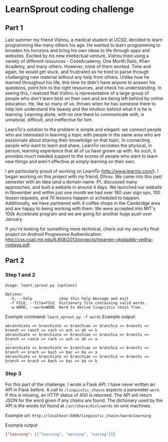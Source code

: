 # LearnSprout coding challenge
## Part 1
Last summer my friend Vishnu, a medical student at UCSD, decided to learn programming like many others his age. He wanted to learn programming to broaden his horizons and bring his own ideas to life through apps and websites. Excited by his new intellectual venture, Vishnu tried using a variety of different resources - CodeAcademy, One Month Rails, Khan Academy, and many others. However, none of them worked. Time and again, he would get stuck, and frustrated as he tried to parse through challenging new material without any help from others. Unlike how he learned throughout his life, this time he didn't have anyone to answer his questions, point him to the right resources, and check his understanding. In seeing this, I realized that Vishnu is representative of a large group of people who don't learn best on their own and are being left behind by online education. He, like so many of us, thrives when he has someone there to help him understand the beauty and the intuition behind what it is he is learning. Learning alone, with no one there to communicate with, is unnatural, difficult, and ineffective for him.

LearnTo's solution to the problem is simple and elegant: we connect people who are interested in learning a topic with people in the same area who are passionate about sharing their knowledge on that topic. In connecting people who want to learn and share, LearnTo recreates the physical, in person, learning experience that all of us have grown up with. As such, it provides much needed support to the scores of people who want to learn new things and aren't effective at simply learning on their own. 

I am particularly proud of working on LearnTo (http://www.learnto.com/). I began working on this project with my friend, Dhruv. We came into this past semester with an idea (and a domain name :P), discussed many approaches, and built a website in around 4 days. We launched our website in November and within just one month we had over 180 user sign ups, 100 lesson requests, and 70 lessons happen or scheduled to happen.  Additionally, we have partnered with 4 coffee shops in the Cambridge area and are happy to being working with them.  We were accepted into MIT's 100k Accelerate program and we are going for another huge push over January.

If you're looking for something more technical, check out my security final project on Android Progressive Authentication: http://css.csail.mit.edu/6.858/2013/projects/jtwarren-vkgdaddy-vedha-vvelaga.pdf.

## Part 2
### Step 1 and 2
```
Usage: learn_sprout.py [options]

Options:
  -h, --help            show this help message and exit
  -f FILE, --file=FILE  Dictionary file containing valid words.
  -w WORD, --word=WORD  Word to derive linguistic chain from.
```

Example command: `learn_sprout.py -f words`
Example output:
``` console
abranchiate => branchiate => branchiae => branchia => branchi => branch => ranch => rach => ach => ah => h
abranchiate => branchiate => branchiae => branchia => branchi => branch => ranch => rach => ach => ah => a
...
abranchiate => branchiate => branchiae => branchia => branchi => branch => brach => bach => bac => ba => a
abranchiate => branchiate => branchiae => branchia => branchi => branch => brach => bach => bac => ba => b
```

### Step 3
For this part of the challenge, I wrote a Flask API.  I have never written an API in Flask before.  A call to `/linguistic_chains` expects a parameter `word`.  If this is missing, an HTTP status of 400 is returned.  The API will return JSON for the word given if any chains are found.  The dictionary used by the API is the words list found at `/usr/share/dict/words` on unix machines.

Example url: `http://localhost:5000/linguistic_chains?word=learning`

Example output
``` json
{"learning": [["learning", "earning", "earing"]]}
```